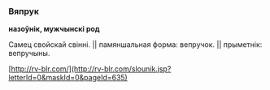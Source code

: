 ### Вяпрук
**назоўнік, мужчынскі род**

Самец свойскай свінні. || памяншальная форма: вепручок. || прыметнік: вепручыны.

<a rel="author">[http://rv-blr.com/](http://rv-blr.com/slounik.jsp?letterId=0&maskId=0&pageId=635)</a>
